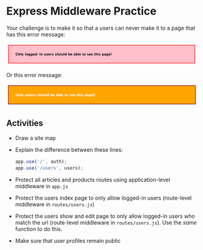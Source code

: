 # Express Middleware Practice

Your challenge is to make it so that a users can never make it to a page that has this error message:

![](wireframes/error-message.png)

Or this error message:

![](wireframes/error-message-2.png)

## Activities

- Draw a site map
- Explain the difference between these lines:

  ```js
  app.use('/', auth);
  app.use('/users', users);
  ```
- Protect all articles and products routes using application-level middleware in `app.js`
- Protect the users index page to only allow logged-in users (route-level middleware in `routes/users.js`)
- Protect the users show and edit page to only allow logged-in users who match the url (route-level middleware in `routes/users.js`).  Use the _same_ function to do this.
- Make sure that user profiles remain public
